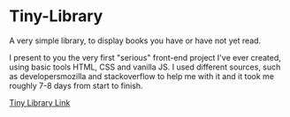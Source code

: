 # Tiny-Library
A very simple library, to display books you have or have not yet read. 

I present to you the very first "serious" front-end project I've ever created, using basic tools HTML, CSS and vanilla JS. I used different sources, such as developersmozilla and stackoverflow to help me with it and it took me roughly 7-8 days from start to finish.

[Tiny Library Link](https://eorime.github.io/Tiny-Library/)
